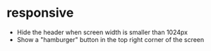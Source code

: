 # responsive

- Hide the header when screen width is smaller than 1024px
- Show a "hamburger" button in the top right corner of the screen
